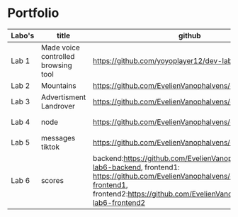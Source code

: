 # Portfolio


Labo's      | title                                 | github                                            | codesandbox or vercel                                   |
------------|---------------------------------------|---------------------------------------------------|---------------------------------------------------------|
Lab 1       | Made voice controlled browsing tool   | https://github.com/yoyoplayer12/dev-lab           | https://codesandbox.io/s/lab1-7ylccm?file=/index.html   |
Lab 2       | Mountains                             | https://github.com/EvelienVanophalvens/dev5-Lab2  | https://codesandbox.io/s/lab2-md9zc7                    |
Lab 3       | Advertisment Landrover                | https://github.com/EvelienVanophalvens/dev5-Lab3  | https://codesandbox.io/s/advertisment-mqw3cp            |
Lab 4       | node                                  | https://github.com/EvelienVanophalvens/dev5-Lab4  | https://codepen.io/Evelien-Vanophalvens/pen/mdaYWyz     |
Lab 5       | messages tiktok                       | https://github.com/EvelienVanophalvens/dev5-Lab5  | https://lab5-five.vercel.app                            |
Lab 6       | scores                                |backend:https://github.com/EvelienVanophalvens/dev5-lab6-backend, frontend1: https://github.com/EvelienVanophalvens/dev5-lab6-frontend1, frontend2:https://github.com/EvelienVanophalvens/dev5-lab6-frontend2               | https://lab6-front1.vercel.app/, https://lab6-front2.vercel.app/             